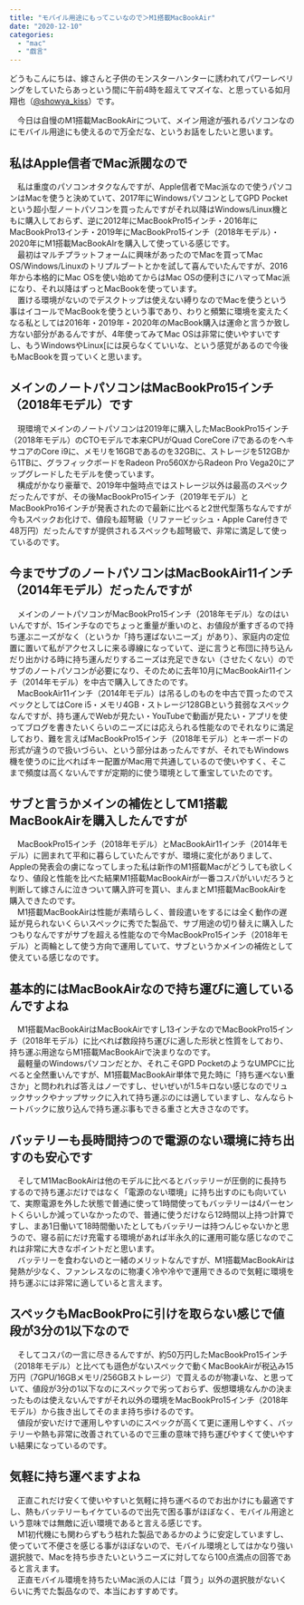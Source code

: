 ```yaml
---
title: "モバイル用途にもってこいなので＞M1搭載MacBookAir"
date: "2020-12-10"
categories: 
  - "mac"
  - "戯言"
---
```


どうもこんにちは、嫁さんと子供のモンスターハンターに誘われてパワーレベリングをしていたらあっという間に午前4時を超えてマズイな、と思っている如月翔也（[@showya\_kiss](http://twitter.com/showya_kiss)）です。  
  
　今日は自慢のM1搭載MacBookAirについて、メイン用途が張れるパソコンなのにモバイル用途にも使えるので万全だな、というお話をしたいと思います。  

## 私はApple信者でMac派閥なので

　私は重度のパソコンオタクなんですが、Apple信者でMac派なので使うパソコンはMacを使うと決めていて、2017年にWindowsパソコンとしてGPD Pocketという超小型ノートパソコンを買ったんですがそれ以降はWindows/Linux機ともに購入しておらず、逆に2012年にMacBookPro15インチ・2016年にMacBookPro13インチ・2019年にMacBookPro15インチ（2018年モデル）・2020年にM1搭載MacBookAIrを購入して使っている感じです。  
　最初はマルチプラットフォームに興味があったのでMacを買ってMac OS/Windows/Linuxのトリプルブートとかを試して喜んでいたんですが、2016年から本格的にMac OSを使い始めてからはMac OSの便利さにハマってMac派になり、それ以降はずっとMacBookを使っています。  
　置ける環境がないのでデスクトップは使えない縛りなのでMacを使うという事はイコールでMacBookを使うという事であり、わりと頻繁に環境を変えたくなる私としては2016年・2019年・2020年のMacBook購入は運命と言うか致し方ない部分があるんですが、4年使ってみてMac OSは非常に使いやすいですし、もうWindowsやLinux\[には戻らなくていいな、という感覚があるので今後もMacBookを買っていくと思います。  

## メインのノートパソコンはMacBookPro15インチ（2018年モデル）です

　現環境でメインのノートパソコンは2019年に購入したMacBookPro15インチ（2018年モデル）のCTOモデルで本来CPUがQuad CoreCore i7であるのをヘキサコアのCore i9に、メモリを16GBであるのを32GBに、ストレージを512GBから1TBに、グラフィックボードをRadeon Pro560XからRadeon Pro Vega20にアップグレードしたモデルを使っています。  
　構成がかなり豪華で、2019年中盤時点ではストレージ以外は最高のスペックだったんですが、その後MacBookPro15インチ（2019年モデル）とMacBookPro16インチが発表されたので最新に比べると2世代型落ちなんですが今もスペックお化けで、値段も超弩級（リファービッシュ・Apple Care付きで48万円）だったんですが提供されるスペックも超弩級で、非常に満足して使っているのです。  

## 今までサブのノートパソコンはMacBookAir11インチ（2014年モデル）だったんですが

　メインのノートパソコンがMacBookPro15インチ（2018年モデル）なのはいいんですが、15インチなのでちょっと重量が重いのと、お値段が重すぎるので持ち運ぶニーズがなく（というか「持ち運ばないニーズ」があり）、家庭内の定位置に置いて私がアクセスしに来る導線になっていて、逆に言うと布団に持ち込んだり出かける時に持ち運んだりするニーズは充足できない（させたくない）のでサブのノートパソコンが必要になり、そのために去年10月にMacBookAir11インチ（2014年モデル）を中古で購入してきたのです。  
　MacBookAir11インチ（2014年モデル）は吊るしのものを中古で買ったのでスペックとしてはCore i5・メモリ4GB・ストレージ128GBという貧弱なスペックなんですが、持ち運んでWebが見たい・YouTubeで動画が見たい・アプリを使ってブログを書きたいくらいのニーズには応えられる性能なのでそれなりに満足しており、難を言えばMacBookPro15インチ（2018年モデル）とキーボードの形式が違うので扱いづらい、という部分はあったんですが、それでもWindows機を使うのに比べればキー配置がMac用で共通しているので使いやすく、そこまで頻度は高くないんですが定期的に使う環境として重宝していたのです。  

## サブと言うかメインの補佐としてM1搭載MacBookAirを購入したんですが

　MacBookPro15インチ（2018年モデル）とMacBookAir11インチ（2014年モデル）に囲まれて平和に暮らしていたんですが、環境に変化がありまして、Appleの発表会の虜になってしまった私は新作のM1搭載Macがどうしても欲しくなり、値段と性能を比べた結果M1搭載MacBookAirが一番コスパがいいだろうと判断して嫁さんに泣きついて購入許可を貰い、まんまとM1搭載MacBookAirを購入できたのです。  
　M1搭載MacBookAirは性能が素晴らしく、普段遣いをするには全く動作の遅延が見られないくらいスペックに秀でた製品で、サブ用途の切り替えに購入したつもりなんですがサブを超える性能なので今MacBookPro15インチ（2018年モデル）と両輪として使う方向で運用していて、サブというかメインの補佐として使えている感じなのです。  

## 基本的にはMacBookAirなので持ち運びに適しているんですよね

　M1搭載MacBookAirはMacBookAirですし13インチなのでMacBookPro15インチ（2018年モデル）に比べれば数段持ち運びに適した形状と性質をしており、持ち運ぶ用途ならM1搭載MacBookAirで決まりなのです。  
　最軽量のWindowsパソコンだとか、それこそGPD PocketのようなUMPCに比べると全然重いんですが、M1搭載MacBookAir単体で見た時に「持ち運べない重さか」と問われれば答えはノーですし、せいぜいが1.5キロない感じなのでリュックサックやナップサックに入れて持ち運ぶのには適していますし、なんならトートバックに放り込んで持ち運ぶ事もできる重さと大きさなのです。  

## バッテリーも長時間持つので電源のない環境に持ち出すのも安心です

　そしてM1MacBookAirは他のモデルに比べるとバッテリーが圧倒的に長持ちするので持ち運ぶだけではなく「電源のない環境」に持ち出すのにも向いていて、実際電源を外した状態で普通に使って1時間使ってもバッテリーは4パーセントくらいしか減っていなかったので、普通に使うだけなら12時間以上持つ計算ですし、まあ1日働いて18時間働いたとしてもバッテリーは持つんじゃないかと思うので、寝る前にだけ充電する環境があれば半永久的に運用可能な感じなのでこれは非常に大きなポイントだと思います。  
　バッテリーを食わないのと一緒のメリットなんですが、M1搭載MacBookAirは発熱が少なく、ファンレスなのに物凄く冷や冷やで運用できるので気軽に環境を持ち運ぶには非常に適していると言えます。  

## スペックもMacBookProに引けを取らない感じで値段が3分の1以下なので

　そしてコスパの一言に尽きるんですが、約50万円したMacBookPro15インチ（2018年モデル）と比べても遜色がないスペックで動くMacBookAirが税込み15万円（7GPU/16GBメモリ/256GBストレージ）で買えるのが物凄いな、と思っていて、値段が3分の1以下なのにスペックで劣っておらず、仮想環境なんかの決まったものは使えないんですがそれ以外の環境をMacBookPro15インチ（2018年モデル）から抜き出してそのまま持ち歩けるのです。  
　値段が安いだけで運用しやすいのにスペックが高くて更に運用しやすく、バッテリーや熱も非常に改善されているので三重の意味で持ち運びやすくて使いやすい結果になっているのです。  

## 気軽に持ち運べますよね

　正直これだけ安くて使いやすいと気軽に持ち運べるのでお出かけにも最適ですし、熱もバッテリーもイケているので出先で困る事がほぼなく、モバイル用途という意味では無敵に近い環境であると言える感じです。  
　M1初代機にも関わらずもう枯れた製品であるかのように安定していますし、使っていて不便さを感じる事がほぼないので、モバイル環境としてはかなり強い選択肢で、Macを持ち歩きたいというニーズに対してなら100点満点の回答であると言えます。  
　正直モバイル環境を持ちたいMac派の人には「買う」以外の選択肢がないくらいに秀でた製品なので、本当におすすめです。
